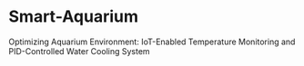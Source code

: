 # Smart-Aquarium
Optimizing Aquarium Environment: IoT-Enabled Temperature Monitoring and PID-Controlled Water Cooling System
